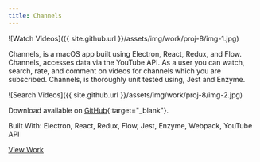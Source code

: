 ```yaml
---
title: Channels
---
```


![Watch Videos]({{ site.github.url }}/assets/img/work/proj-8/img-1.jpg)

Channels, is a macOS app built using Electron, React, Redux, and Flow. Channels, accesses data via the YouTube API. As a user you can watch, search, rate, and comment on videos for channels which you are subscribed. Channels, is thoroughly unit tested using, Jest and Enzyme.

![Search Videos]({{ site.github.url }}/assets/img/work/proj-8/img-2.jpg)

Download available on [GitHub](https://github.com/BuckyMaler/channels){:target="_blank"}.

Built With: Electron, React, Redux, Flow, Jest, Enzyme, Webpack, YouTube API

<a href="https://github.com/BuckyMaler/channels" class="work-btn" target="_blank">View Work</a>
